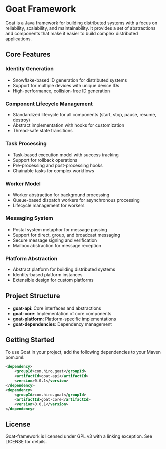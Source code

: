 # Goat Framework

Goat is a Java framework for building distributed systems with a focus on reliability, scalability, and maintainability. It provides a set of abstractions and components that make it easier to build complex distributed applications.

## Core Features

### Identity Generation
- Snowflake-based ID generation for distributed systems
- Support for multiple devices with unique device IDs
- High-performance, collision-free ID generation

### Component Lifecycle Management
- Standardized lifecycle for all components (start, stop, pause, resume, destroy)
- Abstract implementation with hooks for customization
- Thread-safe state transitions

### Task Processing
- Task-based execution model with success tracking
- Support for rollback operations
- Pre-processing and post-processing hooks
- Chainable tasks for complex workflows

### Worker Model
- Worker abstraction for background processing
- Queue-based dispatch workers for asynchronous processing
- Lifecycle management for workers

### Messaging System
- Postal system metaphor for message passing
- Support for direct, group, and broadcast messaging
- Secure message signing and verification
- Mailbox abstraction for message reception

### Platform Abstraction
- Abstract platform for building distributed systems
- Identity-based platform instances
- Extensible design for custom platforms

## Project Structure

- **goat-api**: Core interfaces and abstractions
- **goat-core**: Implementation of core components
- **goat-platform**: Platform-specific implementations
- **goat-dependencies**: Dependency management

## Getting Started

To use Goat in your project, add the following dependencies to your Maven pom.xml:

```xml
<dependency>
    <groupId>com.hiro.goat</groupId>
    <artifactId>goat-api</artifactId>
    <version>0.0.1</version>
</dependency>
<dependency>
    <groupId>com.hiro.goat</groupId>
    <artifactId>goat-core</artifactId>
    <version>0.0.1</version>
</dependency>
```

## License

Goat-framework is licensed under GPL v3 with a linking exception. See LICENSE for details.
